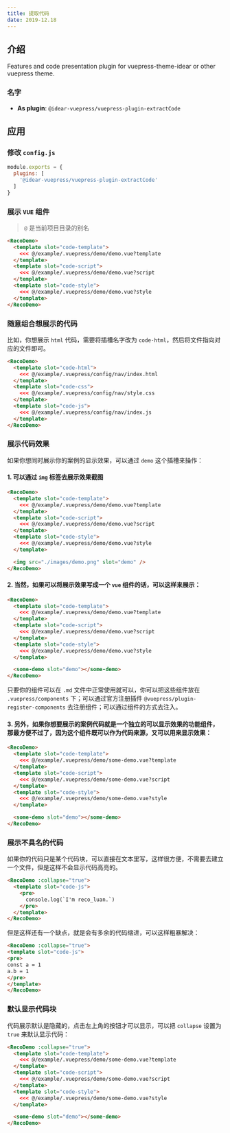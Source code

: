 ```yaml
---
title: 提取代码
date: 2019-12.18
---
```


## 介绍

Features and code presentation plugin for vuepress-theme-idear or other vuepress theme.

<RecoDemo :collapse="true">
  <template slot="code-template">
    <<< @/example/.vuepress/demo/extract-code.vue?template
  </template>
  <template slot="code-script">
    <<< @/example/.vuepress/demo/extract-code.vue?script
  </template>
  <template slot="code-style">
    <<< @/example/.vuepress/demo/extract-code.vue?style
  </template>
  <extract-code slot="demo"></extract-code>
</RecoDemo>

### 名字

- **As plugin**: `@idear-vuepress/vuepress-plugin-extractCode`

## 应用

### 修改 `config.js`

```js
module.exports = {
  plugins: [
    '@idear-vuepress/vuepress-plugin-extractCode'
  ]
}
```

### 展示 `VUE` 组件

> `@` 是当前项目目录的别名

```html
<RecoDemo>
  <template slot="code-template">
    <<< @/example/.vuepress/demo/demo.vue?template
  </template>
  <template slot="code-script">
    <<< @/example/.vuepress/demo/demo.vue?script
  </template>
  <template slot="code-style">
    <<< @/example/.vuepress/demo/demo.vue?style
  </template>
</RecoDemo>
```

### 随意组合想展示的代码

比如，你想展示 `html` 代码，需要将插槽名字改为 `code-html`，然后将文件指向对应的文件即可。

```html
<RecoDemo>
  <template slot="code-html">
    <<< @/example/.vuepress/config/nav/index.html
  </template>
  <template slot="code-css">
    <<< @/example/.vuepress/config/nav/style.css
  </template>
  <template slot="code-js">
    <<< @/example/.vuepress/config/nav/index.js
  </template>
</RecoDemo>
```

### 展示代码效果

如果你想同时展示你的案例的显示效果，可以通过 `demo` 这个插槽来操作：

#### 1. 可以通过 `img` 标签去展示效果截图

  ```html
  <RecoDemo>
    <template slot="code-template">
      <<< @/example/.vuepress/demo/demo.vue?template
    </template>
    <template slot="code-script">
      <<< @/example/.vuepress/demo/demo.vue?script
    </template>
    <template slot="code-style">
      <<< @/example/.vuepress/demo/demo.vue?style
    </template>

    <img src="./images/demo.png" slot="demo" />
  </RecoDemo>
  ```

#### 2. 当然，如果可以将展示效果写成一个 `vue` 组件的话，可以这样来展示：

```html
<RecoDemo>
  <template slot="code-template">
    <<< @/example/.vuepress/demo/demo.vue?template
  </template>
  <template slot="code-script">
    <<< @/example/.vuepress/demo/demo.vue?script
  </template>
  <template slot="code-style">
    <<< @/example/.vuepress/demo/demo.vue?style
  </template>

  <some-demo slot="demo"></some-demo>
</RecoDemo>
```

只要你的组件可以在 `.md` 文件中正常使用就可以，你可以把这些组件放在 `.vuepress/components` 下；可以通过官方注册插件 `@vuepress/plugin-register-components` 去注册组件；可以通过组件的方式去注入。

#### 3. 另外，如果你想要展示的案例代码就是一个独立的可以显示效果的功能组件，那最方便不过了，因为这个组件既可以作为代码来源，又可以用来显示效果：

```html
<RecoDemo>
  <template slot="code-template">
    <<< @/example/.vuepress/demo/some-demo.vue?template
  </template>
  <template slot="code-script">
    <<< @/example/.vuepress/demo/some-demo.vue?script
  </template>
  <template slot="code-style">
    <<< @/example/.vuepress/demo/some-demo.vue?style
  </template>

  <some-demo slot="demo"></some-demo>
</RecoDemo>
```

### 展示不具名的代码

如果你的代码只是某个代码块，可以直接在文本里写，这样很方便，不需要去建立一个文件，但是这样不会显示代码高亮的。

```html
<RecoDemo :collapse="true">
  <template slot="code-js">
    <pre>
      console.log(`I'm reco_luan.`)
    </pre>
  </template>
</RecoDemo>
```

但是这样还有一个缺点，就是会有多余的代码缩进，可以这样粗暴解决：

```html
<RecoDemo :collapse="true">
<template slot="code-js">
<pre>
const a = 1
a.b = 1
</pre>
</template>
</RecoDemo>
```

### 默认显示代码块

代码展示默认是隐藏的，点击左上角的按钮才可以显示，可以把 `collapse` 设置为 `true` 来默认显示代码：

```html
<RecoDemo :collapse="true">
  <template slot="code-template">
    <<< @/example/.vuepress/demo/some-demo.vue?template
  </template>
  <template slot="code-script">
    <<< @/example/.vuepress/demo/some-demo.vue?script
  </template>
  <template slot="code-style">
    <<< @/example/.vuepress/demo/some-demo.vue?style
  </template>

  <some-demo slot="demo"></some-demo>
</RecoDemo>
```